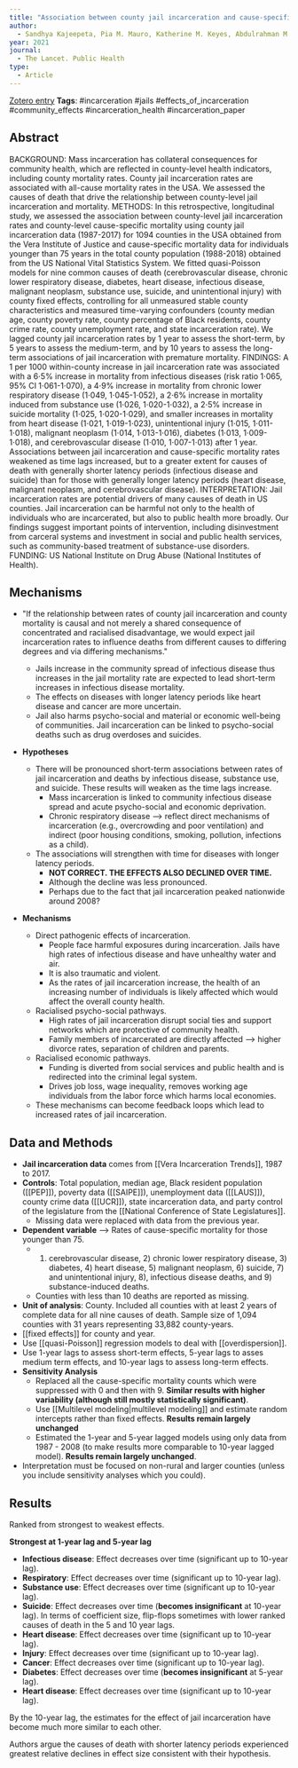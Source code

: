```yaml
---
title: "Association between county jail incarceration and cause-specific county mortality in the USA, 1987-2017: A retrospective, longitudinal study"
author:
  - Sandhya Kajeepeta, Pia M. Mauro, Katherine M. Keyes, Abdulrahman M. El-Sayed, Caroline G. Rutherford, Seth J. Prins
year: 2021
journal:
  - The Lancet. Public Health
type:
  - Article
---
```

[Zotero entry](zotero://select/items/@kajeepetaAssociationCountyJail2021)
**Tags**: #incarceration #jails #effects_of_incarceration #community_effects #incarceration_health #incarceration_paper 
## Abstract

BACKGROUND: Mass incarceration has collateral consequences for community health, which are reflected in county-level health indicators, including county mortality rates. County jail incarceration rates are associated with all-cause mortality rates in the USA. We assessed the causes of death that drive the relationship between county-level jail incarceration and mortality. METHODS: In this retrospective, longitudinal study, we assessed the association between county-level jail incarceration rates and county-level cause-specific mortality using county jail incarceration data (1987-2017) for 1094 counties in the USA obtained from the Vera Institute of Justice and cause-specific mortality data for individuals younger than 75 years in the total county population (1988-2018) obtained from the US National Vital Statistics System. We fitted quasi-Poisson models for nine common causes of death (cerebrovascular disease, chronic lower respiratory disease, diabetes, heart disease, infectious disease, malignant neoplasm, substance use, suicide, and unintentional injury) with county fixed effects, controlling for all unmeasured stable county characteristics and measured time-varying confounders (county median age, county poverty rate, county percentage of Black residents, county crime rate, county unemployment rate, and state incarceration rate). We lagged county jail incarceration rates by 1 year to assess the short-term, by 5 years to assess the medium-term, and by 10 years to assess the long-term associations of jail incarceration with premature mortality. FINDINGS: A 1 per 1000 within-county increase in jail incarceration rate was associated with a 6⋅5% increase in mortality from infectious diseases (risk ratio 1⋅065, 95% CI 1⋅061-1⋅070), a 4⋅9% increase in mortality from chronic lower respiratory disease (1⋅049, 1⋅045-1⋅052), a 2⋅6% increase in mortality induced from substance use (1⋅026, 1⋅020-1⋅032), a 2⋅5% increase in suicide mortality (1⋅025, 1⋅020-1⋅029), and smaller increases in mortality from heart disease (1⋅021, 1⋅019-1⋅023), unintentional injury (1⋅015, 1⋅011-1⋅018), malignant neoplasm (1⋅014, 1⋅013-1⋅016), diabetes (1⋅013, 1⋅009-1⋅018), and cerebrovascular disease (1⋅010, 1⋅007-1⋅013) after 1 year. Associations between jail incarceration and cause-specific mortality rates weakened as time lags increased, but to a greater extent for causes of death with generally shorter latency periods (infectious disease and suicide) than for those with generally longer latency periods (heart disease, malignant neoplasm, and cerebrovascular disease). INTERPRETATION: Jail incarceration rates are potential drivers of many causes of death in US counties. Jail incarceration can be harmful not only to the health of individuals who are incarcerated, but also to public health more broadly. Our findings suggest important points of intervention, including disinvestment from carceral systems and investment in social and public health services, such as community-based treatment of substance-use disorders. FUNDING: US National Institute on Drug Abuse (National Institutes of Health).

## Mechanisms

* "If the relationship between rates of county jail incarceration and county mortality is causal and not merely a shared consequence of concentrated and racialised disadvantage, we would expect jail incarceration rates to influence deaths from different causes to differing degrees and via differing mechanisms."
	* Jails increase in the community spread of infectious disease thus increases in the jail mortality rate are expected to lead short-term increases in infectious disease mortality.
	* The effects on diseases with longer latency periods like heart disease and cancer are more uncertain.
	* Jail also harms psycho-social and material or economic well-being of communities. Jail incarceration can be linked to psycho-social deaths such as drug overdoses and suicides.
	  
* **Hypotheses**
	* There will be pronounced short-term associations between rates of jail incarceration and deaths by infectious disease, substance use, and suicide. These results will weaken as the time lags increase.
		* Mass incarceration is linked to community infectious disease spread and acute psycho-social and economic deprivation.
		* Chronic respiratory disease --> reflect direct mechanisms of incarceration (e.g., overcrowding and poor ventilation) and indirect (poor housing conditions, smoking, pollution, infections as a child).
	* The associations will strengthen with time for diseases with longer latency periods.
		* **NOT CORRECT. THE EFFECTS ALSO DECLINED OVER TIME.**
		* Although the decline was less pronounced.
		* Perhaps due to the fact that jail incarceration peaked nationwide around 2008?
		  
* **Mechanisms**
	* Direct pathogenic effects of incarceration.
		* People face harmful exposures during incarceration. Jails have high rates of infectious disease and have unhealthy water and air.
		* It is also traumatic and violent.
		* As the rates of jail incarceration increase, the health of an increasing number of individuals is likely affected which would affect the overall county health.
	* Racialised psycho-social pathways.
		* High rates of jail incarceration disrupt social ties and support networks which are protective of community health.
		* Family members of incarcerated are directly affected --> higher divorce rates, separation of children and parents.
	* Racialised economic pathways.
		* Funding is diverted from social services and public health and is redirected into the criminal legal system.
		* Drives job loss, wage inequality, removes working age individuals from the labor force which harms local economies.
	* These mechanisms can become feedback loops which lead to increased rates of jail incarceration.
## Data and Methods

* **Jail incarceration data** comes from [[Vera Incarceration Trends]], 1987 to 2017.
* **Controls**: Total population, median age, Black resident population ([[PEP]]), poverty data ([[SAIPE]]), unemployment data ([[LAUS]]), county crime data ([[UCR]]), state incarceration data, and party control of the legislature from the [[National Conference of State Legislatures]]. 
	* Missing data were replaced with data from the previous year.
* **Dependent variable** --> Rates of cause-specific mortality for those younger than 75.
	* 1) cerebrovascular disease, 2) chronic lower respiratory disease, 3) diabetes, 4) heart disease, 5) malignant neoplasm, 6) suicide, 7) and unintentional injury, 8), infectious disease deaths, and 9) substance-induced deaths.
	* Counties with less than 10 deaths are reported as missing.
* **Unit of analysis**: County. Included all counties with at least 2 years of complete data for all nine causes of death. Sample size of 1,094 counties with 31 years representing 33,882 county-years.
* [[fixed effects]] for county and year.
* Use [[quasi-Poisson]] regression models to deal with [[overdispersion]].
* Use 1-year lags to assess short-term effects, 5-year lags to asses medium term effects, and 10-year lags to assess long-term effects.
* **Sensitivity Analysis**
	* Replaced all the cause-specific mortality counts which were suppressed with 0 and then with 9. **Similar results with higher variability (although still mostly statistically significant)**.
	* Use [[Multilevel modeling|multilevel modeling]] and estimate random intercepts rather than fixed effects. **Results remain largely unchanged**
	* Estimated the 1-year and 5-year lagged models using only data from 1987 - 2008 (to make results more comparable to 10-year lagged model). **Results remain largely unchanged**.
* Interpretation must be focused on non-rural and larger counties (unless you include sensitivity analyses which you could).

## Results

Ranked from strongest to weakest effects.

**Strongest at 1-year lag and 5-year lag**
* **Infectious disease**: Effect decreases over time (significant up to 10-year lag).
* **Respiratory**: Effect decreases over time (significant up to 10-year lag).
* **Substance use**: Effect decreases over time (significant up to 10-year lag).
* **Suicide**: Effect decreases over time (**becomes insignificant** at 10-year lag). In terms of coefficient size, flip-flops sometimes with lower ranked causes of death in the 5 and 10 year lags.
* **Heart disease**: Effect decreases over time (significant up to 10-year lag).
* **Injury**: Effect decreases over time (significant up to 10-year lag).
* **Cancer**: Effect decreases over time (significant up to 10-year lag).
* **Diabetes**: Effect decreases over time (**becomes insignificant** at 5-year lag).
* **Heart disease**: Effect decreases over time (significant up to 10-year lag).

By the 10-year lag, the estimates for the effect of jail incarceration have become much more similar to each other.

Authors argue the causes of death with shorter latency periods experienced greatest relative declines in effect size consistent with their hypothesis.